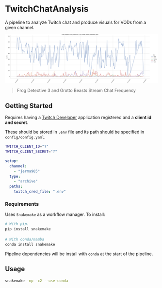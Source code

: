 # TwitchChatAnalysis
A pipeline to analyze Twitch chat and produce visuals for VODs from a given channel.

![](docs/plots/fd3_gb_plot.png)
> Frog Detective 3 and Grotto Beasts Stream Chat Frequency

## Getting Started
Requires having a [Twitch Developer](https://dev.twitch.tv/console) application registered and a **client id and secret**.

These should be stored in `.env` file and its path should be specified in `config/config.yaml`.
```bash
TWITCH_CLIENT_ID="?"
TWITCH_CLIENT_SECRET="?"
```

```yaml
setup:
  channel:
    - "jerma985"
  type:
    - "archive"
  paths:
    twitch_cred_file: ".env"
```

### Requirements
Uses `Snakemake` as a workflow manager. To install:
```bash
# With pip.
pip install snakemake

# With conda/mamba
conda install snakemake
```

Pipeline dependencies will be install with `conda` at the start of the pipeline.

## Usage
```bash
snakemake -np -c2 --use-conda
```
